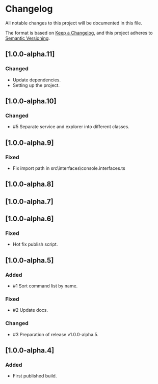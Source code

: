 # Changelog

All notable changes to this project will be documented in this file.

The format is based on [Keep a Changelog](https://keepachangelog.com/en/1.0.0/),
and this project adheres to [Semantic Versioning](https://semver.org/spec/v2.0.0.html).

## [1.0.0-alpha.11]
### Changed
- Update dependencies.
- Setting up the project.

## [1.0.0-alpha.10]
### Changed
- #5 Separate service and explorer into different classes.

## [1.0.0-alpha.9]
### Fixed
- Fix import path in src\interfaces\console.interfaces.ts

## [1.0.0-alpha.8]
## [1.0.0-alpha.7]
## [1.0.0-alpha.6]
### Fixed
- Hot fix publish script.

## [1.0.0-alpha.5]
### Added
- #1 Sort command list by name.

### Fixed
- #2 Update docs.

### Changed
- #3 Preparation of release v1.0.0-alpha.5.

## [1.0.0-alpha.4]
### Added
- First published build.
